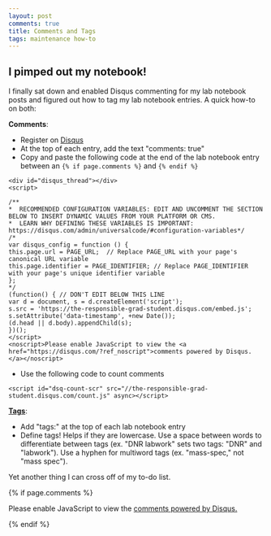 ```yaml
---
layout: post
comments: true
title: Comments and Tags
tags: maintenance how-to
---
```


## I pimped out my notebook!

I finally sat down and enabled Disqus commenting for my lab notebook posts and figured out how to tag my lab notebook entries. A quick how-to on both:

**Comments**:
- Register on [Disqus]()
- At the top of each entry, add the text "comments: true"
- Copy and paste the following code at the end of the lab notebook entry between an `{% if page.comments %}` and `{% endif %}`

`````
<div id="disqus_thread"></div>
<script>

/**
*  RECOMMENDED CONFIGURATION VARIABLES: EDIT AND UNCOMMENT THE SECTION BELOW TO INSERT DYNAMIC VALUES FROM YOUR PLATFORM OR CMS.
*  LEARN WHY DEFINING THESE VARIABLES IS IMPORTANT: https://disqus.com/admin/universalcode/#configuration-variables*/
/*
var disqus_config = function () {
this.page.url = PAGE_URL;  // Replace PAGE_URL with your page's canonical URL variable
this.page.identifier = PAGE_IDENTIFIER; // Replace PAGE_IDENTIFIER with your page's unique identifier variable
};
*/
(function() { // DON'T EDIT BELOW THIS LINE
var d = document, s = d.createElement('script');
s.src = 'https://the-responsible-grad-student.disqus.com/embed.js';
s.setAttribute('data-timestamp', +new Date());
(d.head || d.body).appendChild(s);
})();
</script>
<noscript>Please enable JavaScript to view the <a href="https://disqus.com/?ref_noscript">comments powered by Disqus.</a></noscript>
`````
 
- Use the following code to count comments 

`````
<script id="dsq-count-scr" src="//the-responsible-grad-student.disqus.com/count.js" async></script>
`````

**[Tags](https://yaaminiv.github.io/tagview/)**:
- Add "tags:" at the top of each lab notebook entry
- Define tags! Helps if they are lowercase. Use a space between words to differentiate between tags (ex. "DNR labwork" sets two tags: "DNR" and "labwork"). Use a hyphen for multiword tags (ex. "mass-spec," not "mass spec").

Yet another thing I can cross off of my to-do list.

{% if page.comments %}

<div id="disqus_thread"></div>
<script>

/**
*  RECOMMENDED CONFIGURATION VARIABLES: EDIT AND UNCOMMENT THE SECTION BELOW TO INSERT DYNAMIC VALUES FROM YOUR PLATFORM OR CMS.
*  LEARN WHY DEFINING THESE VARIABLES IS IMPORTANT: https://disqus.com/admin/universalcode/#configuration-variables*/
/*
var disqus_config = function () {
this.page.url = PAGE_URL;  // Replace PAGE_URL with your page's canonical URL variable
this.page.identifier = PAGE_IDENTIFIER; // Replace PAGE_IDENTIFIER with your page's unique identifier variable
};
*/
(function() { // DON'T EDIT BELOW THIS LINE
var d = document, s = d.createElement('script');
s.src = 'https://the-responsible-grad-student.disqus.com/embed.js';
s.setAttribute('data-timestamp', +new Date());
(d.head || d.body).appendChild(s);
})();
</script>
<noscript>Please enable JavaScript to view the <a href="https://disqus.com/?ref_noscript">comments powered by Disqus.</a></noscript>

{% endif %}

<script id="dsq-count-scr" src="//the-responsible-grad-student.disqus.com/count.js" async></script>
